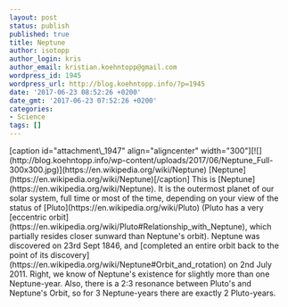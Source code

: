```yaml
---
layout: post
status: publish
published: true
title: Neptune
author: isotopp
author_login: kris
author_email: kristian.koehntopp@gmail.com
wordpress_id: 1945
wordpress_url: http://blog.koehntopp.info/?p=1945
date: '2017-06-23 08:52:26 +0200'
date_gmt: '2017-06-23 07:52:26 +0200'
categories:
- Science
tags: []
---
```

<p>[caption id="attachment\_1947" align="aligncenter" width="300"][![](http://blog.koehntopp.info/wp-content/uploads/2017/06/Neptune_Full-300x300.jpg)](https://en.wikipedia.org/wiki/Neptune) [Neptune](https://en.wikipedia.org/wiki/Neptune)[/caption] This is [Neptune](https://en.wikipedia.org/wiki/Neptune). It is the outermost planet of our solar system, full time or most of the time, depending on your view of the status of [Pluto](https://en.wikipedia.org/wiki/Pluto)&nbsp;(Pluto has a very [eccentric orbit](https://en.wikipedia.org/wiki/Pluto#Relationship_with_Neptune), which partially resides closer sunward than Neptune's orbit). Neptune was discovered on 23rd Sept 1846, and [completed an entire orbit back to the point of its discovery](https://en.wikipedia.org/wiki/Neptune#Orbit_and_rotation) on 2nd July 2011. Right, we know of Neptune's existence for slightly more than one Neptune-year. Also, there is a 2:3 resonance between Pluto's and Neptune's Orbit, so for 3 Neptune-years there are exactly 2 Pluto-years.</p>
